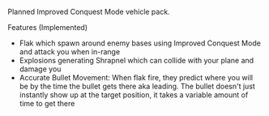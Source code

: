 Planned Improved Conquest Mode vehicle pack.

Features (Implemented)
- Flak which spawn around enemy bases using Improved Conquest Mode and attack you when in-range
- Explosions generating Shrapnel which can collide with your plane and damage you
- Accurate Bullet Movement: When flak fire, they predict where you will be by the time the bullet gets there aka leading. The bullet doesn't just instantly show up at the target position, it takes a variable amount of time to get there
